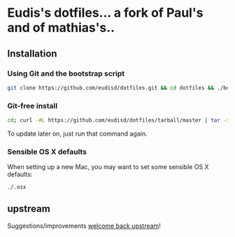 # Eudis's dotfiles... a fork of Paul's and of mathias's..

## Installation
### Using Git and the bootstrap script

```bash
git clone https://github.com/eudisd/dotfiles.git && cd dotfiles && ./bootstrap.sh
```

### Git-free install

```bash
cd; curl -#L https://github.com/eudisd/dotfiles/tarball/master | tar -xzv --strip-components 1 --exclude={README.md,bootstrap.sh}
```

To update later on, just run that command again.

### Sensible OS X defaults

When setting up a new Mac, you may want to set some sensible OS X defaults:

```bash
./.osx
```

## upstream

Suggestions/improvements
[welcome back upstream](https://github.com/mathiasbynens/dotfiles/issues)!
